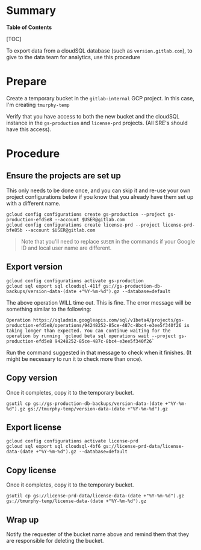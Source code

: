 # Summary

**Table of Contents**

[TOC]

To export data from a cloudSQL database (such as `version.gitlab.com`), to give to the data team for analytics, use this procedure

# Prepare

Create a temporary bucket in the `gitlab-internal` GCP project.  In this case, I'm creating `tmurphy-temp`

Verify that you have access to both the new bucket and the cloudSQL instance in the `gs-production` and `license-prd` projects.  (All SRE's should have this access).

# Procedure

## Ensure the projects are set up

This only needs to be done once, and you can skip it and re-use your own project configurations below if you know that you already have them set up with a different name.

```
gcloud config configurations create gs-production --project gs-production-efd5e8 --account $USER@gitlab.com
gcloud config configurations create license-prd --project license-prd-bfe85b --account $USER@gitlab.com
```

> Note that you'll need to replace `$USER` in the commands if your Google ID and local user name are different.

## Export version

```
gcloud config configurations activate gs-production
gcloud sql export sql cloudsql-411f gs://gs-production-db-backups/version-data-(date +"%Y-%m-%d").gz --database=default
```

The above operation WILL time out. This is fine. The error message will be something similar to the following:

```
Operation https://sqladmin.googleapis.com/sql/v1beta4/projects/gs-production-efd5e8/operations/94248252-85ce-487c-8bc4-e3ee5f340f26 is taking longer than expected. You can continue waiting for the operation by running `gcloud beta sql operations wait --project gs-production-efd5e8 94248252-85ce-487c-8bc4-e3ee5f340f26`
```

Run the command suggested in that message to check when it finishes. (It might be necessary to run it to check more than once).

## Copy version

Once it completes, copy it to the temporary bucket.

```
gsutil cp gs://gs-production-db-backups/version-data-(date +"%Y-%m-%d").gz gs://tmurphy-temp/version-data-(date +"%Y-%m-%d").gz
```

## Export license

```
gcloud config configurations activate license-prd
gcloud sql export sql cloudsql-4bf6 gs://license-prd-data/license-data-(date +"%Y-%m-%d").gz --database=default
```

## Copy license

Once it completes, copy it to the temporary bucket.

```
gsutil cp gs://license-prd-data/license-data-(date +"%Y-%m-%d").gz gs://tmurphy-temp/license-data-(date +"%Y-%m-%d").gz
```

## Wrap up

Notify the requester of the bucket name above and remind them that they are responsible for deleting the bucket.
